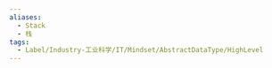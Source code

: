 ```yaml
---
aliases:
  - Stack
  - 栈
tags:
  - Label/Industry-工业科学/IT/Mindset/AbstractDataType/HighLevel
---
```

